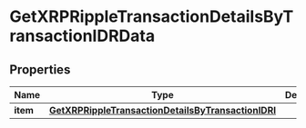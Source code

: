 

# GetXRPRippleTransactionDetailsByTransactionIDRData


## Properties

Name | Type | Description | Notes
------------ | ------------- | ------------- | -------------
**item** | [**GetXRPRippleTransactionDetailsByTransactionIDRI**](GetXRPRippleTransactionDetailsByTransactionIDRI.md) |  | 



